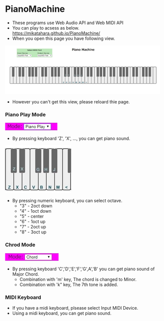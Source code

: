 # PianoMachine
- These programs use Web Audio API and Web MIDI API
- You can play to acsess as below. https://mikatahara.github.io/PianoMachine/
- When you open this page you have following view.
  
<img src="PianoMachineImage.jpg">
  
- However you can't get this view, please reloard thie page.
  
### Piano Play Mode
  
<img src="pianoplaymode.jpg">
  
- By pressing keyboard 'Z', 'X', ..., you can get piano sound.
  
<img src="keylayout1.jpg">
  
- By pressing numeric keyboard, you can select octave.
  - "3" - 2oct down
  - "4" - 1oct down
  - "5" - center
  - "6" - 1oct up
  - "7" - 2oct up
  - "8" - 3oct up
  
### Chrod Mode
  
<img src="chrodmode.jpg">
  
- By pressing keyboard 'C','D','E','F','G',A','B' you can get piano sound of Major Chord.
  - Combination with 'm' key, The chord is changed to Minor.
  - Combination with 'k" key, The 7th tone is added.

### MIDI Keyboard
  
- If you have a midi keyboard, plsease select Input MIDI Device.
- Using a midi keyboard, you can get piano sound.

